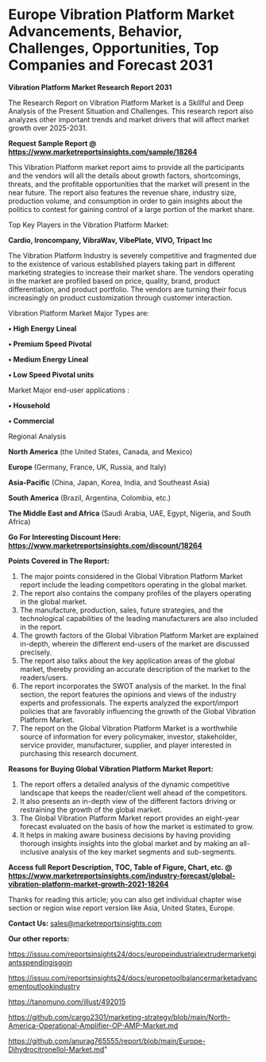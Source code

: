 # Europe Vibration Platform Market Advancements, Behavior, Challenges, Opportunities, Top Companies and Forecast 2031

<strong>Vibration Platform Market Research Report 2031</strong>

The Research Report on Vibration Platform Market is a Skillful and Deep Analysis of the Present Situation and Challenges. This research report also analyzes other important trends and market drivers that will affect market growth over 2025-2031.

<strong>Request Sample Report @ <a href=https://www.marketreportsinsights.com/sample/18264>https://www.marketreportsinsights.com/sample/18264</a></strong>

This Vibration Platform market report aims to provide all the participants and the vendors will all the details about growth factors, shortcomings, threats, and the profitable opportunities that the market will present in the near future. The report also features the revenue share, industry size, production volume, and consumption in order to gain insights about the politics to contest for gaining control of a large portion of the market share.

Top Key Players in the Vibration Platform Market:

<strong>Cardio, Ironcompany, VibraWav, VibePlate, VIVO, Tripact Inc</strong>

The Vibration Platform Industry is severely competitive and fragmented due to the existence of various established players taking part in different marketing strategies to increase their market share. The vendors operating in the market are profiled based on price, quality, brand, product differentiation, and product portfolio. The vendors are turning their focus increasingly on product customization through customer interaction.

Vibration Platform Market Major Types are:

<strong>• High Energy Lineal

• Premium Speed Pivotal

• Medium Energy Lineal

• Low Speed Pivotal units</strong>

Market Major end-user applications :

<strong>• Household

• Commercial</strong>

Regional Analysis

</u><strong><b>North America</b></strong> (the United States, Canada, and Mexico)

<strong><b>Europe </b></strong>(Germany, France, UK, Russia, and Italy)

<strong><b>Asia-Pacific</b></strong> (China, Japan, Korea, India, and Southeast Asia)

<strong><b>South America</b></strong> (Brazil, Argentina, Colombia, etc.)

<strong><b>The Middle East and Africa</b></strong> (Saudi Arabia, UAE, Egypt, Nigeria, and South Africa)

<strong>Go For Interesting Discount Here: <a href=https://www.marketreportsinsights.com/discount/18264>https://www.marketreportsinsights.com/discount/18264</a></strong>

<strong>Points Covered in The Report:</strong>
<ol>
  <li>The major points considered in the Global Vibration Platform Market report include the leading competitors operating in the global market.</li>
  <li>The report also contains the company profiles of the players operating in the global market.</li>
  <li>The manufacture, production, sales, future strategies, and the technological capabilities of the leading manufacturers are also included in the report.</li>
  <li>The growth factors of the Global Vibration Platform Market are explained in-depth, wherein the different end-users of the market are discussed precisely.</li>
  <li>The report also talks about the key application areas of the global market, thereby providing an accurate description of the market to the readers/users.</li>
  <li>The report incorporates the SWOT analysis of the market. In the final section, the report features the opinions and views of the industry experts and professionals. The experts analyzed the export/import policies that are favorably influencing the growth of the Global Vibration Platform Market.</li>
  <li>The report on the Global Vibration Platform Market is a worthwhile source of information for every policymaker, investor, stakeholder, service provider, manufacturer, supplier, and player interested in purchasing this research document.</li>
</ol>
<strong>Reasons for Buying Global Vibration Platform Market Report:</strong>

<ol>
  <li>The report offers a detailed analysis of the dynamic competitive landscape that keeps the reader/client well ahead of the competitors.</li>
  <li>It also presents an in-depth view of the different factors driving or restraining the growth of the global market.</li>
  <li>The Global Vibration Platform Market report provides an eight-year forecast evaluated on the basis of how the market is estimated to grow.</li>
  <li>It helps in making aware business decisions by having providing thorough insights insights into the global market and by making an all-inclusive analysis of the key market segments and sub-segments.</li>
</ol>
<strong>Access full Report Description, TOC, Table of Figure, Chart, etc. @ <a href=https://www.marketreportsinsights.com/industry-forecast/global-vibration-platform-market-growth-2021-18264>https://www.marketreportsinsights.com/industry-forecast/global-vibration-platform-market-growth-2021-18264</a></strong>


Thanks for reading this article; you can also get individual chapter wise section or region wise report version like Asia, United States, Europe.

<strong>Contact Us:</strong>
sales@marketreportsinsights.com

<strong>Our other reports:</strong>

<a href=https://issuu.com/reportsinsights24/docs/europeindustrialextrudermarketgiantsspendingisgoin>https://issuu.com/reportsinsights24/docs/europeindustrialextrudermarketgiantsspendingisgoin</a>

<a href=https://issuu.com/reportsinsights24/docs/europetoolbalancermarketadvancementoutlookindustry>https://issuu.com/reportsinsights24/docs/europetoolbalancermarketadvancementoutlookindustry</a>

<a href=https://tanomuno.com/illust/492015>https://tanomuno.com/illust/492015</a>

<a href=https://github.com/cargo2301/marketing-strategy/blob/main/North-America-Operational-Amplifier-OP-AMP-Market.md>https://github.com/cargo2301/marketing-strategy/blob/main/North-America-Operational-Amplifier-OP-AMP-Market.md</a>

<a href=https://github.com/anurag765555/report/blob/main/Europe-Dihydrocitronellol-Market.md>https://github.com/anurag765555/report/blob/main/Europe-Dihydrocitronellol-Market.md</a>"
